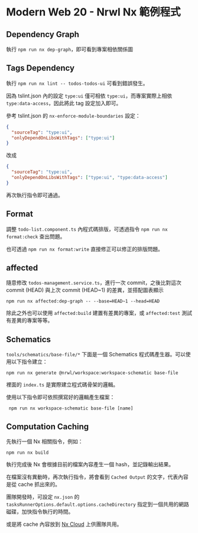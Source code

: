 # Modern Web 20 - Nrwl Nx 範例程式

## Dependency Graph

執行 `npm run nx dep-graph`，即可看到專案相依關係圖

## Tags Dependency

執行 `npm run nx lint -- todos-todos-ui` 可看到錯誤發生。

因為 tslint.json 內的設定 `type:ui` 僅可相依 `type:ui`，而專案實際上相依 `type:data-access`，因此將此 tag 設定加入即可。

參考 tslint.json 的 `nx-enforce-module-boundaries` 設定：

```json
{
  "sourceTag": "type:ui",
  "onlyDependOnLibsWithTags": ["type:ui"]
}
```

改成

```json
{
  "sourceTag": "type:ui",
  "onlyDependOnLibsWithTags": ["type:ui", "type:data-access"]
}
```

再次執行指令即可通過。

## Format

調整 `todo-list.component.ts` 內程式碼排版，可透過指令 `npm run nx format:check` 查出問題。

也可透過 `npm run nx format:write` 直接修正可以修正的排版問題。

## affected

隨意修改 `todos-management.service.ts`，進行一次 commit，之後比對這次 commit (HEAD) 與上次 commit (HEAD~1) 的差異，並搭配圖表顯示

```shell
npm run nx affected:dep-graph -- --base=HEAD~1 --head=HEAD
```

除此之外也可以使用 `affected:build` 建置有差異的專案，或 `affected:test` 測試有差異的專案等等。

## Schematics

`tools/schematics/base-file/*` 下面是一個 Schematics 程式碼產生器。可以使用以下指令建立：

```
npm run nx generate @nrwl/workspace:workspace-schematic base-file
```

裡面的 `index.ts` 是實際建立程式碼骨架的邏輯。

使用以下指令即可依照撰寫好的邏輯產生檔案：

```
 npm run nx workspace-schematic base-file [name]
```

## Computation Caching

先執行一個 Nx 相關指令，例如：

```
npm run nx build
```

執行完成後 Nx 會根據目前的檔案內容產生一個 hash，並記錄輸出結果。

在檔案沒有異動時，再次執行指令，將會看到 `Cached Output` 的文字，代表內容是從 cache 抓出來的。

團隊開發時，可設定 `nx.json` 的 `tasksRunnerOptions.default.options.cacheDirectory` 指定到一個共用的網路磁碟，加快指令執行的時間。

或是將 cache 內容放到 [Nx Cloud](https://nx.app/) 上供團隊共用。
